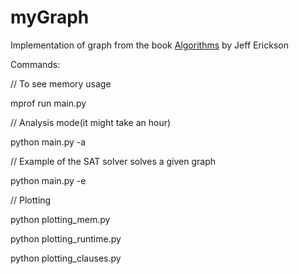 # myGraph
Implementation of graph from the book [Algorithms](http://jeffe.cs.illinois.edu/teaching/algorithms/) by Jeff Erickson

Commands:

// To see memory usage

mprof run main.py 

// Analysis mode(it might take an hour)

python main.py -a

// Example of the SAT solver solves a given graph

python main.py -e 

// Plotting

python plotting_mem.py

python plotting_runtime.py

python plotting_clauses.py

